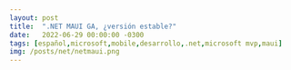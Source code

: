 ```yaml
---
layout: post
title:  ".NET MAUI GA, ¿versión estable?"
date:   2022-06-29 00:00:00 -0300
tags: [español,microsoft,mobile,desarrollo,.net,microsoft mvp,maui]
img: /posts/net/netmaui.png
---
```

